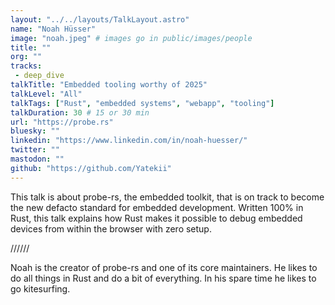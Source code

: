 ```yaml
---
layout: "../../layouts/TalkLayout.astro"
name: "Noah Hüsser"
image: "noah.jpeg" # images go in public/images/people
title: ""
org: ""
tracks: 
 - deep_dive
talkTitle: "Embedded tooling worthy of 2025"
talkLevel: "All"
talkTags: ["Rust", "embedded systems", "webapp", "tooling"]
talkDuration: 30 # 15 or 30 min
url: "https://probe.rs"
bluesky: ""
linkedin: "https://www.linkedin.com/in/noah-huesser/"
twitter: ""
mastodon: ""
github: "https://github.com/Yatekii"
---
```


This talk is about probe-rs, the embedded toolkit, that is on track to become the new defacto standard for embedded development.
Written 100% in Rust, this talk explains how Rust makes it possible to debug embedded devices from within the browser with zero setup.

////// <!-- sepatator between abstract and bio -->

Noah is the creator of probe-rs and one of its core maintainers. He likes to do all things in Rust and do a bit of everything. In his spare time he likes to go kitesurfing.


